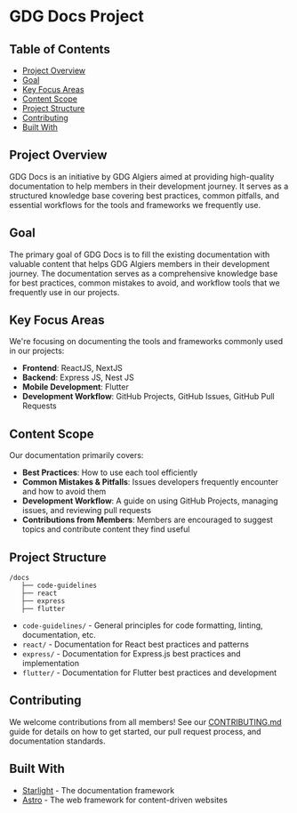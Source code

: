 # GDG Docs Project

## Table of Contents

- [Project Overview](#project-overview)
- [Goal](#goal)
- [Key Focus Areas](#key-focus-areas)
- [Content Scope](#content-scope)
- [Project Structure](#project-structure)
- [Contributing](#contributing)
- [Built With](#built-with)

## Project Overview

GDG Docs is an initiative by GDG Algiers aimed at providing high-quality documentation to help members in their development journey. It serves as a structured knowledge base covering best practices, common pitfalls, and essential workflows for the tools and frameworks we frequently use.

## Goal

The primary goal of GDG Docs is to fill the existing documentation with valuable content that helps GDG Algiers members in their development journey. The documentation serves as a comprehensive knowledge base for best practices, common mistakes to avoid, and workflow tools that we frequently use in our projects.

## Key Focus Areas

We're focusing on documenting the tools and frameworks commonly used in our projects:

- **Frontend**: ReactJS, NextJS
- **Backend**: Express JS, Nest JS
- **Mobile Development**: Flutter
- **Development Workflow**: GitHub Projects, GitHub Issues, GitHub Pull Requests

## Content Scope

Our documentation primarily covers:

- **Best Practices**: How to use each tool efficiently
- **Common Mistakes & Pitfalls**: Issues developers frequently encounter and how to avoid them
- **Development Workflow**: A guide on using GitHub Projects, managing issues, and reviewing pull requests
- **Contributions from Members**: Members are encouraged to suggest topics and contribute content they find useful

## Project Structure

```
/docs
   ├── code-guidelines
   ├── react
   ├── express
   ├── flutter
```

- `code-guidelines/` - General principles for code formatting, linting, documentation, etc.
- `react/` - Documentation for React best practices and patterns
- `express/` - Documentation for Express.js best practices and implementation
- `flutter/` - Documentation for Flutter best practices and development

## Contributing

We welcome contributions from all members! See our [CONTRIBUTING.md](./CONTRIBUTING.md) guide for details on how to get started, our pull request process, and documentation standards.

## Built With

- [Starlight](https://starlight.astro.build/) - The documentation framework
- [Astro](https://astro.build/) - The web framework for content-driven websites
